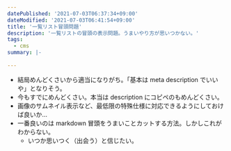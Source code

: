 ```yaml
---
datePublished: '2021-07-03T06:37:34+09:00'
dateModified: '2021-07-03T06:41:54+09:00'
title: '一覧リスト冒頭問題'
description: '一覧リストの冒頭の表示問題。うまいやり方が思いつかない。'
tags:
  - cms
summary: |-
  
---
```


- 結局めんどくさいから適当になりがち。「基本は meta description でいいや」となりそう。
- 今もすでにめんどくさい。本当は description にコピペのもめんどくさい。
- 画像のサムネイル表示など、最低限の特殊仕様に対応できるようにしておけば良いか…
- 一番良いのは markdown 冒頭をうまいことカットする方法。しかしこれがわからない。
  - いつか思いつく（出会う）と信じたい。

